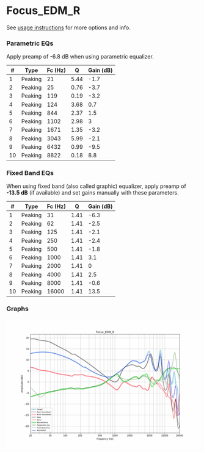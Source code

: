 # Focus_EDM_R
See [usage instructions](https://github.com/jaakkopasanen/AutoEq#usage) for more options and info.

### Parametric EQs
Apply preamp of -6.8 dB when using parametric equalizer.

|   # | Type    |   Fc (Hz) |    Q |   Gain (dB) |
|-----|---------|-----------|------|-------------|
|   1 | Peaking |        21 | 5.44 |        -1.7 |
|   2 | Peaking |        25 | 0.76 |        -3.7 |
|   3 | Peaking |       119 | 0.19 |        -3.2 |
|   4 | Peaking |       124 | 3.68 |         0.7 |
|   5 | Peaking |       844 | 2.37 |         1.5 |
|   6 | Peaking |      1102 | 2.98 |         3   |
|   7 | Peaking |      1671 | 1.35 |        -3.2 |
|   8 | Peaking |      3043 | 5.99 |        -2.1 |
|   9 | Peaking |      6432 | 0.99 |        -9.5 |
|  10 | Peaking |      8822 | 0.18 |         8.8 |

### Fixed Band EQs
When using fixed band (also called graphic) equalizer, apply preamp of **-13.5 dB** (if available) and set gains manually with these parameters.

|   # | Type    |   Fc (Hz) |    Q |   Gain (dB) |
|-----|---------|-----------|------|-------------|
|   1 | Peaking |        31 | 1.41 |        -6.3 |
|   2 | Peaking |        62 | 1.41 |        -2.5 |
|   3 | Peaking |       125 | 1.41 |        -2.1 |
|   4 | Peaking |       250 | 1.41 |        -2.4 |
|   5 | Peaking |       500 | 1.41 |        -1.8 |
|   6 | Peaking |      1000 | 1.41 |         3.1 |
|   7 | Peaking |      2000 | 1.41 |         0   |
|   8 | Peaking |      4000 | 1.41 |         2.5 |
|   9 | Peaking |      8000 | 1.41 |        -0.6 |
|  10 | Peaking |     16000 | 1.41 |        13.5 |

### Graphs
![](./Focus_EDM_R.png)
